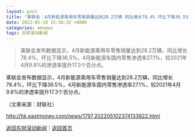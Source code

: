 ```yaml
---
layout: post
title: "乘联会：4月新能源乘用车零售销量达到28.2万辆 同比增长78.4% 环比下降36.5%"
date: 2022-05-10 15:50:32 +0800
categories: emnews
tags: 东财滚动新闻
---
```

> 乘联会发布数据显示，4月新能源乘用车零售销量达到28.2万辆，同比增长78.4%，环比下降36.5%，4月新能源车国内零售渗透率27.1%，较2021年4月9.8%的渗透率提升17.3个百分点。

<p>乘联会发布数据显示，4月新能源乘用车零售销量达到28.2万辆，同比增长78.4%，环比下降36.5%，4月新能源车国内零售渗透率27.1%，较2021年4月9.8%的渗透率提升17.3个百分点。</p><p class="em_media">（文章来源：财联社）</p>

<http://hk.eastmoney.com/news/1797,202205102374133822.html>

[返回东财滚动新闻](//finews.withounder.com/emnews/)｜[返回首页](//finews.withounder.com/)